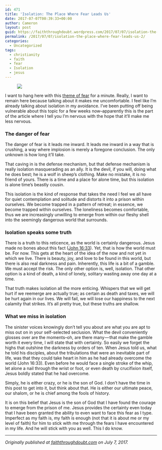 ```yaml
---
id: 471
title: 'Isolation: The Place Where Fear Leads Us'
date: 2017-07-07T00:39:33+00:00
author: Cameron
layout: post
guid: https://faiththroughdoubt.wordpress.com/2017/07/07/isolation-the-place-where-fear-leads-us/
permalink: /2017/07/07/isolation-the-place-where-fear-leads-us-2/
categories:
  - Uncategorized
tags:
  - christianity
  - faith
  - fear
  - Isolation
  - jesus
---
```

<figure> 

<img src="https://faiththroughdoubt.files.wordpress.com/2017/07/52d58-1wbgmxzqsd4ivtuzvrrcq7g.jpeg?w=525" data-recalc-dims="1" />
  
</figure> 

I want to hang here with this <a href="http://faiththroughdoubt.com/naming-the-fear/" target="_blank">theme of fear</a> for a minute. Really, I want to remain here because talking about it makes me uncomfortable. I feel like I’m already talking about isolation in my avoidance. I’ve been putting off being vulnerable about this topic for a few weeks now–apparently this is the part of the article where I tell you I’m nervous with the hope that it’ll make me less nervous.

### The danger of fear

The danger of fear is it leads me inward. It leads me inward in a way that is crushing, a way where implosion is merely a foregone conclusion. The only unknown is how long it’ll take.

That caving in is the defense mechanism, but that defense mechanism is really isolation masquerading as an ally. It is the devil, if you will, doing what he does best; he is a wolf in sheep’s clothing. Make no mistake, it is no friend of yours. There is a time and a place for alone time, but this isolation is alone time’s beastly cousin.

This isolation is the kind of response that takes the need I feel we all have for quiet contemplation and solitude and distorts it into a prison within ourselves. We become trapped in a pattern of retreat; in essence, we become trapped within ourselves. The loneliness becomes comfortable, thus we are increasingly unwilling to emerge from within our fleshy shell into the seemingly dangerous world that surrounds.

### Isolation speaks some truth

There is a truth to this reticence, as the world is certainly dangerous. Jesus made no bones about this fact (<a href="https://www.biblegateway.com/passage/?search=John+16%3A33&version=ESV" target="_blank">John 16:33</a>). Yet, that is how the world must be. For now. This gets at the heart of the idea of the now and not yet in which we live. There is beauty, joy, and love to be found in this world, but there is also real darkness and pain. Inherently, this life is a bit of a gamble. We must accept the risk. The only other option is, well, isolation. That other option is a kind of death, a kind of lonely, solitary wasting away one day at a time.

That truth makes isolation all the more enticing. Whispers that we will get hurt if we reemerge are actually true; as certain as death and taxes, we will be hurt again in our lives. We will fail, we will lose our happiness to the next calamity that strikes. It’s all pretty true, but these truths are shallow.

### What we miss in isolation

The sinister voices knowingly don’t tell you about are what you are apt to miss out on in your self-selected seclusion. What the devil conveniently glosses over are the moments–oh, are there many — that make the gamble worth it every time, I will state that with certainty. So easily we forget the highs that outshine the darkness by orders of ten. When Jesus told us, what he told his disciples, about the tribulations that were an inevitable part of life, was that they could take heart in him as he had already overcome the world (John 16:33). Even before he would face a single stroke of the whip, let alone a nail through the wrist or foot, or even death by crucifixion itself, Jesus boldly stated that he had overcome.

Simply, he is either crazy, or he is the son of God. I don’t have the time in this post to get into it, but think about that. He is either our ultimate peace, our shalom, or he is chief among the fools of history.

It is on this belief that Jesus is the son of God that I have found the courage to emerge from the prison of me. Jesus provides the certainty even today that I have been granted the ability to even want to face this fear as I type. Imperfect as my faith is, my faith is enough (not that it is about me or my level of faith) for him to stick with me through the fears I have encountered in my life. And he will stick with you as well. This I do know.

* * *

_Originally published at_ <a href="http://faiththroughdoubt.com/isolation-the-place-where-fear-leads-us/" target="_blank"><em>faiththroughdoubt.com</em></a> _on July 7, 2017._